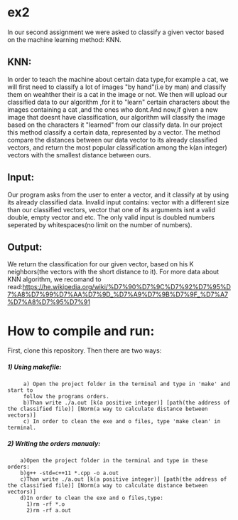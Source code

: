 # ex2
In our second assignment we were asked to classify a given vector based on the machine learning method: KNN.
## KNN:
In order to teach the machine about certain data type,for example a cat, we will first need to classify a lot of images "by hand"(i.e by man)
and classify them on weahther their is a cat in the image or not.
We then will upload our classified data to our algorithm ,for it to "learn" certain characters about the images containing a cat ,and the 
ones who dont.And now,if given a new image that doesnt have classification, our algorithm will classify the image based on the characters it 
"learned" from our classify data.
In our project this method classify a certain data, represented by a vector. The method compare the distances between our data vector to its
already classified vectors, and return the most popular classification among the k(an integer) vectors with the smallest distance between ours.
## Input:
Our program asks from the user to enter a vector, and it classify at by using its already classified data.
Invalid input contains: vector with a different size than our classified vectors, vector that one of its arguments isnt a valid double,
empty vector and etc.
The only valid input is doubled numbers seperated by whitespaces(no limit on the number of numbers).
## Output:
We return the classification for our given vector, based on his K neighbors(the vectors with the short distance to it).
For more data about KNN algorithm, we recomand to read:https://he.wikipedia.org/wiki/%D7%90%D7%9C%D7%92%D7%95%D7%A8%D7%99%D7%AA%D7%9D_%D7%A9%D7%9B%D7%9F_%D7%A7%D7%A8%D7%95%D7%91
# How to compile and run:
First, clone this repository. Then there are two ways:

##### 1) Using makefile:
         a) Open the project folder in the terminal and type in 'make' and start to
         follow the programs orders.
         b)Than write ./a.out [k(a positive integer)] [path(the address of the classified file)] [Norm(a way to calculate distance between vectors)] 
         c) In order to clean the exe and o files, type 'make clean' in terminal.        

##### 2) Writing the orders manualy:
        a)Open the project folder in the terminal and type in these orders:
        b)g++ -std=c++11 *.cpp -o a.out
        c)Than write ./a.out [k(a positive integer)] [path(the address of the classified file)] [Norm(a way to calculate distance between vectors)] 
        d)In order to clean the exe and o files,type:
          1)rm -rf *.o
          2)rm -rf a.out
